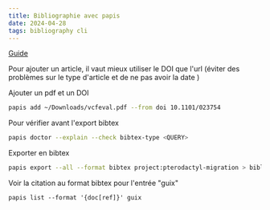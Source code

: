 ```yaml
---
title: Bibliographie avec papis
date: 2024-04-28
tags: bibliography cli
---
```


[Guide](https://gist.github.com/avonmoll/e435f0e478fbdc6c1eee7557b221a7e2)

Pour ajouter un article,  il vaut mieux utiliser le DOI que l'url (éviter des problèmes sur le type d'article et de ne pas avoir la date )

Ajouter un pdf et un DOI
```sh
papis add ~/Downloads/vcfeval.pdf --from doi 10.1101/023754
```
Pour vérifier avant l'export bibtex
```sh
papis doctor --explain --check bibtex-type <QUERY>
```
Exporter en bibtex
```sh
papis export --all --format bibtex project:pterodactyl-migration > bibliography.bib
```
Voir la citation au format bibtex pour l'entrée "guix"
```
papis list --format '{doc[ref]}' guix
```
